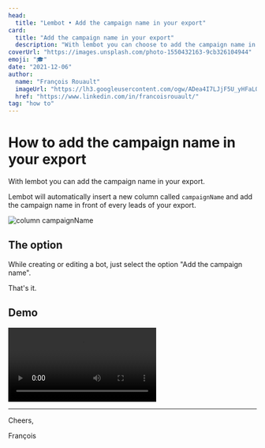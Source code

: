 ```yaml
---
head:
  title: "Lembot • Add the campaign name in your export"
card:
  title: "Add the campaign name in your export"
  description: "With lembot you can choose to add the campaign name in your export"
coverUrl: "https://images.unsplash.com/photo-1550432163-9cb326104944"
emoji: "🎓"
date: "2021-12-06"
author:
  name: "François Rouault"
  imageUrl: "https://lh3.googleusercontent.com/ogw/ADea4I7LJjF5U_yHFaLQIoNCysLkiEHPLHnWKxj0i1SadVY=s32-c-mo"
  href: "https://www.linkedin.com/in/francoisrouault/"
tag: "how to"
---
```


# How to add the campaign name in your export

With lembot you can add the campaign name in your export.

Lembot will automatically insert a new column called `campaignName` and add the campaign name in front of every leads of your export.

![column campaignName](https://user-images.githubusercontent.com/2499356/151704171-b7e0f5a1-420f-4ee6-bd8e-affbb7c9e2df.png)

## The option

While creating or editing a bot, just select the option "Add the campaign name".

That's it.

## Demo

![demo - add campaign name](https://user-images.githubusercontent.com/2499356/151677539-3efd557f-c811-4db7-9751-a848ade2b64f.mp4)

---

Cheers,

François
